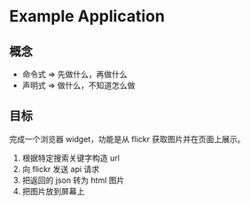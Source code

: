 # Example Application

## 概念
* 命令式 => 先做什么，再做什么
* 声明式 => 做什么，不知道怎么做

## 目标
完成一个浏览器 widget，功能是从 flickr 获取图片并在页面上展示。
1. 根据特定搜索关键字构造 url
2. 向 flickr 发送 api 请求
3. 把返回的 json 转为 html 图片
4. 把图片放到屏幕上

